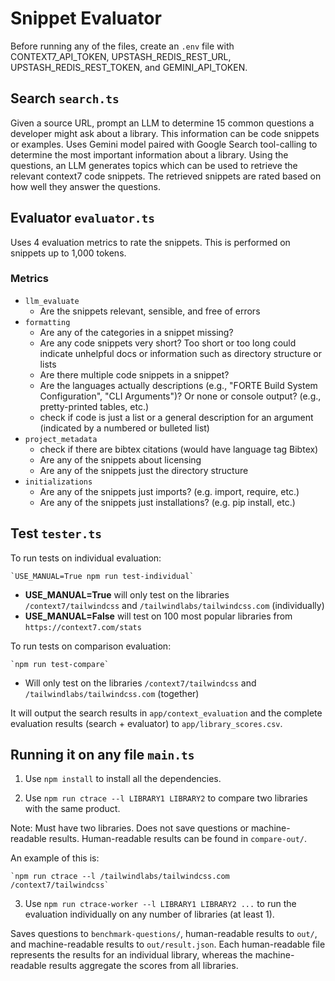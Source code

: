 # Snippet Evaluator

Before running any of the files, create an `.env` file with CONTEXT7_API_TOKEN, UPSTASH_REDIS_REST_URL, UPSTASH_REDIS_REST_TOKEN, and GEMINI_API_TOKEN. 


## Search `search.ts`
Given a source URL, prompt an LLM to determine 15 common questions a developer might ask about a library. This information can be code snippets or examples. Uses Gemini model paired with Google Search tool-calling to determine the most important information about a library. Using the questions, an LLM generates topics which can be used to retrieve the relevant context7 code snippets. The retrieved snippets are rated based on how well they answer the questions.

## Evaluator `evaluator.ts`
Uses 4 evaluation metrics to rate the snippets. This is performed on snippets up to 1,000 tokens.  

### Metrics
* `llm_evaluate`
    * Are the snippets relevant, sensible, and free of errors
* `formatting`
    * Are any of the categories in a snippet missing?
    * Are any code snippets very short? Too short or too long could indicate unhelpful docs or information such as directory structure or lists
    * Are there multiple code snippets in a snippet?
    * Are the languages actually descriptions (e.g., "FORTE Build System Configuration", "CLI Arguments")? Or none or console output? (e.g., pretty-printed tables, etc.)
    * check if code is just a list or a general description for an argument (indicated by a numbered or bulleted list)
* `project_metadata`
    * check if there are bibtex citations (would have language tag Bibtex)
    * Are any of the snippets about licensing
    * Are any of the snippets just the directory structure
* `initializations`
    * Are any of the snippets just imports? (e.g. import, require, etc.)
    * Are any of the snippets just installations? (e.g. pip install, etc.)

## Test `tester.ts`

To run tests on individual evaluation:

    `USE_MANUAL=True npm run test-individual`

* **USE_MANUAL=True** will only test on the libraries `/context7/tailwindcss` and `/tailwindlabs/tailwindcss.com` (individually)
* **USE_MANUAL=False** will test on 100 most popular libraries from `https://context7.com/stats`

To run tests on comparison evaluation:

    `npm run test-compare`

* Will only test on the libraries `/context7/tailwindcss` and `/tailwindlabs/tailwindcss.com` (together)

It will output the search results in `app/context_evaluation` and the complete evaluation results (search + evaluator) to `app/library_scores.csv`.

## Running it on any file `main.ts`

1. Use `npm install` to install all the dependencies.

2. Use `npm run ctrace --l LIBRARY1 LIBRARY2` to compare two libraries with the same product.

Note: Must have two libraries. Does not save questions or machine-readable results. Human-readable results can be found in `compare-out/`.

An example of this is:

    `npm run ctrace --l /tailwindlabs/tailwindcss.com /context7/tailwindcss`

3. Use `npm run ctrace-worker --l LIBRARY1 LIBRARY2 ...` to run the evaluation individually on any number of libraries (at least 1).

Saves questions to `benchmark-questions/`, human-readable results to `out/`, and machine-readable results to `out/result.json`. Each human-readable file represents the results for an individual library,
whereas the machine-readable results aggregate the scores from all libraries.

